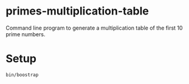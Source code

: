 primes-multiplication-table
===========================

Command line program to generate a multiplication table of the first 10 prime numbers.

# Setup

    bin/boostrap 

